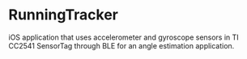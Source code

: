 RunningTracker
==============

iOS application that uses accelerometer and gyroscope sensors in TI CC2541 SensorTag through BLE for an angle estimation application.
